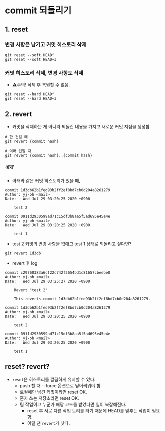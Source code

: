 # commit 되돌리기

## 1. reset
### 변경 사항은 남기고 커밋 히스토리 삭제
```git
git reset --soft HEAD^
git reset --soft HEAD~3
```

### 커밋 히스토리 삭제, 변경 사항도 삭제 
- ⚠️주의! 삭제 후 복원할 수 없음.
```git
git reset --hard HEAD^
git reset --hard HEAD~3
```

## 2. revert
- 커밋을 삭제하는 게 아니라 되돌린 내용을 가지고 새로운 커밋 지점을 생성함.
```git
# 한 건일 때
git revert {commit hash}

# 여러 건일 때
git revert {commit hash}..{commit hash}
```
##### 예제
- 아래와 같은 커밋 히스토리가 있을 때,
```git
commit 1d3db62b1fed93b2ff2ef8bd7cb0d204a8261279
Author: yj-oh <mail>
Date:   Wed Jul 29 03:20:25 2020 +0900

    test 2

commit 0911d2930599ad71c15df3b8aa5f5ad695e45e4e
Author: yj-oh <mail>
Date:   Wed Jul 29 03:20:25 2020 +0900

    test 1
```
- test 2 커밋의 변경 사항을 없애고 test 1 상태로 되돌리고 싶다면?
```git
git revert 1d3db
```
- revert 후 log
```git
commit c29760383a6cf22c742f2654bd1c81657cbeebe0
Author: yj-oh <mail>
Date:   Wed Jul 29 03:25:27 2020 +0900

    Revert "test 2"
    
    This reverts commit 1d3db62b1fed93b2ff2ef8bd7cb0d204a8261279.

commit 1d3db62b1fed93b2ff2ef8bd7cb0d204a8261279
Author: yj-oh <mail>
Date:   Wed Jul 29 03:20:25 2020 +0900

    test 2

commit 0911d2930599ad71c15df3b8aa5f5ad695e45e4e
Author: yj-oh <mail>
Date:   Wed Jul 29 03:20:25 2020 +0900

    test 1
```

## reset? revert?
- `reset`은 히스토리를 깔끔하게 유지할 수 있다.
   - push 할 때 --force 옵션으로 덮어씌워야 함.
   - 로컬에만 남긴 커밋이라면 reset OK.
   - 혼자 쓰는 저장소라면 reset OK.
   - 팀 작업이고 누군가 해당 코드를 받았다면 일이 복잡해진다. 
      - reset 후 서로 다른 작업 트리를 타기 때문에 HEAD를 맞추는 작업이 필요함.
      - 이럴 땐 `revert`가 낫다.
